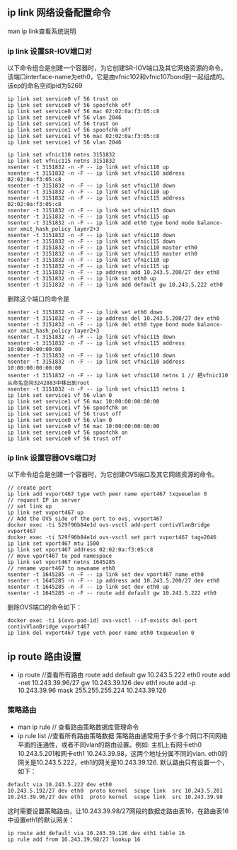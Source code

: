 ## ip link 网络设备配置命令
man ip link查看系统说明

### ip link 设置SR-IOV端口对
以下命令组合是创建一个容器时，为它创建SR-IOV端口及其它网络资源的命令。该端口interface-name为eth0，它是由vfnic102和vfnic107bond到一起组成的。该ep的命名空间pid为5269
```
ip link set service0 vf 56 trust on
ip link set service0 vf 56 spoofchk off
ip link set service0 vf 56 mac 02:02:0a:f3:05:c8
ip link set service0 vf 56 vlan 2046
ip link set service1 vf 56 trust on
ip link set service1 vf 56 spoofchk off
ip link set service1 vf 56 mac 02:02:0a:f3:05:c8
ip link set service1 vf 56 vlan 2046

ip link set vfnic110 netns 3151832
ip link set vfnic115 netns 3151832
nsenter -t 3151832 -n -F -- ip link set vfnic110 up
nsenter -t 3151832 -n -F -- ip link set vfnic110 address 02:02:0a:f3:05:c8
nsenter -t 3151832 -n -F -- ip link set vfnic110 down
nsenter -t 3151832 -n -F -- ip link set vfnic110 up
nsenter -t 3151832 -n -F -- ip link set vfnic115 address 02:02:0a:f3:05:c8
nsenter -t 3151832 -n -F -- ip link set vfnic115 down
nsenter -t 3151832 -n -F -- ip link set vfnic115 up
nsenter -t 3151832 -n -F -- ip link add eth0 type bond mode balance-xor xmit_hash_policy layer2+3
nsenter -t 3151832 -n -F -- ip link set vfnic110 down
nsenter -t 3151832 -n -F -- ip link set vfnic115 down
nsenter -t 3151832 -n -F -- ip link set vfnic110 master eth0
nsenter -t 3151832 -n -F -- ip link set vfnic115 master eth0
nsenter -t 3151832 -n -F -- ip link set vfnic110 up
nsenter -t 3151832 -n -F -- ip link set vfnic115 up
nsenter -t 3151832 -n -F -- ip address add 10.243.5.200/27 dev eth0
nsenter -t 3151832 -n -F -- ip link set eth0 up
nsenter -t 3151832 -n -F -- ip link add default gw 10.243.5.222 eth0
```

删除这个端口的命令是
```
nsenter -t 3151832 -n -F -- ip link set eth0 down
nsenter -t 3151832 -n -F -- ip address del 10.243.5.200/27 dev eth0
nsenter -t 3151832 -n -F -- ip link del eth0 type bond mode balance-xor xmit_hash_policy layer2+3
nsenter -t 3151832 -n -F -- ip link set vfnic115 down
nsenter -t 3151832 -n -F -- ip link set vfnic115 address 10:00:00:00:00:00
nsenter -t 3151832 -n -F -- ip link set vfnic110 down
nsenter -t 3151832 -n -F -- ip link set vfnic110 address 10:00:00:00:00:00
nsenter -t 3151832 -n -F -- ip link set vfnic110 netns 1 // 把vfnic110从命名空间3242883中移出到root
nsenter -t 3151832 -n -F -- ip link set vfnic115 netns 1
ip link set service1 vf 56 vlan 0
ip link set service1 vf 56 mac 10:00:00:00:00:00
ip link set service1 vf 56 spoofchk on
ip link set service1 vf 56 trust off
ip link set service0 vf 56 vlan 0
ip link set service0 vf 56 mac 10:00:00:00:00:00
ip link set service0 vf 56 spoofchk on
ip link set service0 vf 56 trust off
```

### ip link 设置容器OVS端口对
以下命令组合是创建一个容器时，为它创建OVS端口及其它网络资源的命令。
```
// create port
ip link add vvport467 type veth peer name vport467 txqueuelen 0
// request IP in server
// set link up
ip link set vvport467 up
// Add the OVS side of the port to ovs, vvport467
docker exec -ti 529f90b84e1d ovs-vsctl add-port contivVlanBridge vvport467 
docker exec -ti 529f90b84e1d ovs-vsctl set port vvport467 tag=2046
ip link set vport467 mtu 1500
ip link set vport467 address 02:02:0a:f3:05:c8
// move vport467 to pod namespace
ip link set vport467 netns 1645285
// rename vport467 to newname eth0
nsenter -t 1645285 -n -F -- ip link set dev vport467 name eth0
nsenter -t 1645285 -n -F -- ip address add 10.243.5.200/27 dev eth0
nsenter -t 1645285 -n -F -- ip link set dev eth0 up
nsenter -t 1645285 -n -F -- route add default gw 10.243.5.222 eth0
```

删除OVS端口的命令如下：
```
docker exec -ti $(ovs-pod-id) ovs-vsctl --if-exists del-port contivVlanBridge vvport467 
ip link del vvport467 type veth peer name eth0 txqueuelen 0
```

## ip route 路由设置
 - ip route  //查看所有路由
route add default gw 10.243.5.222 eth0
route add -net 10.243.39.96/27 gw 10.243.39.126 dev eth1
route add -p 10.243.39.96 mask 255.255.255.224  10.243.39.126

### 策略路由
 - man ip rule // 查看路由策略数据库管理命令
 - ip rule list //查看所有路由策略数据
策略路由通常用于多个多个网口不同网络平面的连通性，或者不同vlan的路由设置。例如: 主机上有网卡eth0 10.243.5.201和网卡eth1 10.243.39.98，这两个地址分属不同的vlan. eth0的网关是10.243.5.222，eth1的网关是10.243.39.126. 默认路由只有设置一个，如下：
```
default via 10.243.5.222 dev eth0 
10.243.5.192/27 dev eth0  proto kernel  scope link  src 10.243.5.201 
10.243.39.96/27 dev eth1  proto kernel  scope link  src 10.243.39.98
```
这时需要设置策略路由，让10.243.39.98/27网段的数据走路由表16，在路由表16中设置eth1的默认网关：
```
ip route add default via 10.243.39.126 dev eth1 table 16
ip rule add from 10.243.39.98/27 lookup 16
```

